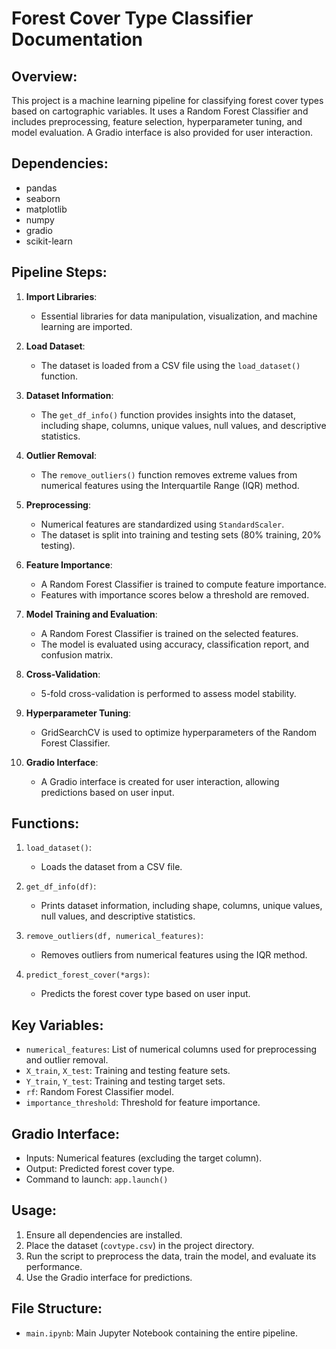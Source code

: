 Forest Cover Type Classifier Documentation
==========================================

Overview:
---------
This project is a machine learning pipeline for classifying forest cover types based on cartographic variables. It uses a Random Forest Classifier and includes preprocessing, feature selection, hyperparameter tuning, and model evaluation. A Gradio interface is also provided for user interaction.

Dependencies:
-------------
- pandas
- seaborn
- matplotlib
- numpy
- gradio
- scikit-learn

Pipeline Steps:
---------------
1. **Import Libraries**:
   - Essential libraries for data manipulation, visualization, and machine learning are imported.

2. **Load Dataset**:
   - The dataset is loaded from a CSV file using the `load_dataset()` function.

3. **Dataset Information**:
   - The `get_df_info()` function provides insights into the dataset, including shape, columns, unique values, null values, and descriptive statistics.

4. **Outlier Removal**:
   - The `remove_outliers()` function removes extreme values from numerical features using the Interquartile Range (IQR) method.

5. **Preprocessing**:
   - Numerical features are standardized using `StandardScaler`.
   - The dataset is split into training and testing sets (80% training, 20% testing).

6. **Feature Importance**:
   - A Random Forest Classifier is trained to compute feature importance.
   - Features with importance scores below a threshold are removed.

7. **Model Training and Evaluation**:
   - A Random Forest Classifier is trained on the selected features.
   - The model is evaluated using accuracy, classification report, and confusion matrix.

8. **Cross-Validation**:
   - 5-fold cross-validation is performed to assess model stability.

9. **Hyperparameter Tuning**:
   - GridSearchCV is used to optimize hyperparameters of the Random Forest Classifier.

10. **Gradio Interface**:
    - A Gradio interface is created for user interaction, allowing predictions based on user input.

Functions:
----------
1. `load_dataset()`:
   - Loads the dataset from a CSV file.

2. `get_df_info(df)`:
   - Prints dataset information, including shape, columns, unique values, null values, and descriptive statistics.

3. `remove_outliers(df, numerical_features)`:
   - Removes outliers from numerical features using the IQR method.

4. `predict_forest_cover(*args)`:
   - Predicts the forest cover type based on user input.

Key Variables:
--------------
- `numerical_features`: List of numerical columns used for preprocessing and outlier removal.
- `X_train`, `X_test`: Training and testing feature sets.
- `Y_train`, `Y_test`: Training and testing target sets.
- `rf`: Random Forest Classifier model.
- `importance_threshold`: Threshold for feature importance.

Gradio Interface:
-----------------
- Inputs: Numerical features (excluding the target column).
- Output: Predicted forest cover type.
- Command to launch: `app.launch()`

Usage:
------
1. Ensure all dependencies are installed.
2. Place the dataset (`covtype.csv`) in the project directory.
3. Run the script to preprocess the data, train the model, and evaluate its performance.
4. Use the Gradio interface for predictions.

File Structure:
---------------
- `main.ipynb`: Main Jupyter Notebook containing the entire pipeline.
